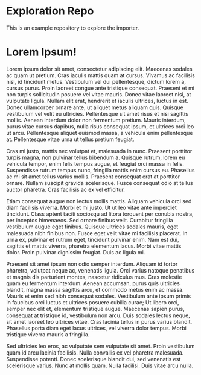 # Exploration Repo

This is an example repository to explore the importer.

# Lorem Ipsum!

Lorem ipsum dolor sit amet, consectetur adipiscing elit. Maecenas sodales ac quam ut pretium. Cras iaculis mattis quam at cursus. Vivamus ac facilisis nisl, id tincidunt metus. Vestibulum vel dui pellentesque, dictum lorem a, cursus purus. Proin laoreet congue ante tristique consequat. Praesent et mi non turpis sollicitudin posuere vel vitae mauris. Donec vitae laoreet nisi, at vulputate ligula. Nullam elit erat, hendrerit et iaculis ultrices, luctus in est. Donec ullamcorper ornare ante, ut aliquet metus aliquam quis. Quisque vestibulum vel velit eu ultricies. Pellentesque sit amet risus et nisi sagittis mollis. Aenean interdum dolor non fermentum pretium. Mauris interdum, purus vitae cursus dapibus, nulla risus consequat ipsum, et ultrices orci leo ut arcu. Pellentesque aliquet euismod massa, a vehicula enim pellentesque at. Pellentesque vitae urna ut tellus pretium feugiat.

Cras mi justo, mattis nec volutpat et, malesuada in nunc. Praesent porttitor turpis magna, non pulvinar tellus bibendum a. Quisque rutrum, lorem eu vehicula tempor, enim felis tempus augue, et feugiat orci massa in felis. Suspendisse rutrum tempus nunc, fringilla mattis enim cursus eu. Phasellus ac mi sit amet tellus varius mollis. Praesent consequat erat at porttitor ornare. Nullam suscipit gravida scelerisque. Fusce consequat odio at tellus auctor pharetra. Cras facilisis ac ex vel efficitur.

Etiam consequat augue non lectus mollis mattis. Aliquam vehicula orci sed diam facilisis viverra. Morbi et mi justo. Ut ut leo vitae ante imperdiet tincidunt. Class aptent taciti sociosqu ad litora torquent per conubia nostra, per inceptos himenaeos. Sed ornare finibus velit. Curabitur fringilla vestibulum augue eget finibus. Quisque ultrices sodales mauris, eget malesuada nibh finibus non. Fusce eget velit vitae mi facilisis placerat. In urna ex, pulvinar et rutrum eget, tincidunt pulvinar enim. Nam est dui, sagittis et mattis viverra, pharetra elementum lacus. Morbi vitae mattis dolor. Proin pulvinar dignissim feugiat. Duis ac ligula mi.

Praesent sit amet ipsum non odio semper interdum. Aliquam id tortor pharetra, volutpat neque ac, venenatis ligula. Orci varius natoque penatibus et magnis dis parturient montes, nascetur ridiculus mus. Cras molestie quam eu fermentum interdum. Aenean accumsan, purus quis ultricies blandit, magna massa sagittis arcu, et commodo metus enim ac massa. Mauris et enim sed nibh consequat sodales. Vestibulum ante ipsum primis in faucibus orci luctus et ultrices posuere cubilia curae; Ut libero orci, semper nec elit et, elementum tristique augue. Maecenas sapien purus, consequat at tristique id, vestibulum non arcu. Duis sodales lectus neque, sit amet laoreet leo ultrices vitae. Cras lacinia tellus in purus varius blandit. Phasellus porta diam eget lacus ultrices, vel viverra dolor tempus. Morbi tristique viverra mauris a fringilla.

Sed ultricies leo eros, ac vulputate sem vulputate sit amet. Proin vestibulum quam id arcu lacinia facilisis. Nulla convallis ex vel pharetra malesuada. Suspendisse potenti. Donec scelerisque blandit dui, sed venenatis est scelerisque varius. Nunc at mollis quam. Nulla facilisi. Duis vitae arcu nulla.
